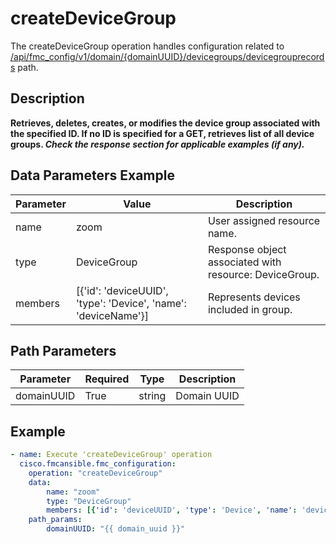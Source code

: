 # createDeviceGroup

The createDeviceGroup operation handles configuration related to [/api/fmc_config/v1/domain/{domainUUID}/devicegroups/devicegrouprecords](/paths//api/fmc_config/v1/domain/{domain_uuid}/devicegroups/devicegrouprecords.md) path.&nbsp;
## Description
**Retrieves, deletes, creates, or modifies the device group associated with the specified ID. If no ID is specified for a GET, retrieves list of all device groups. _Check the response section for applicable examples (if any)._**

## Data Parameters Example
| Parameter | Value | Description |
| --------- | -------- | -------- |
| name | zoom | User assigned resource name. |
| type | DeviceGroup | Response object associated with resource: DeviceGroup. |
| members | [{'id': 'deviceUUID', 'type': 'Device', 'name': 'deviceName'}] | Represents devices included in group. |

## Path Parameters
| Parameter | Required | Type | Description |
| --------- | -------- | ---- | ----------- |
| domainUUID | True | string | Domain UUID |

## Example
```yaml
- name: Execute 'createDeviceGroup' operation
  cisco.fmcansible.fmc_configuration:
    operation: "createDeviceGroup"
    data:
        name: "zoom"
        type: "DeviceGroup"
        members: [{'id': 'deviceUUID', 'type': 'Device', 'name': 'deviceName'}]
    path_params:
        domainUUID: "{{ domain_uuid }}"

```

